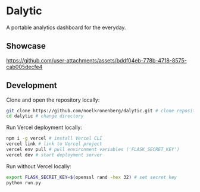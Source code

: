 # Dalytic

A portable analytics dashboard for the everyday.

## Showcase

https://github.com/user-attachments/assets/bddf04eb-778b-4718-8575-cab005decfe4

## Development

Clone and open the repository locally:

```bash
git clone https://github.com/noelkronenberg/dalytic.git # clone repository
cd dalytic # change directory
```

Run Vercel deployment locally:

```bash
npm i -g vercel # install Vercel CLI
vercel link # link to Vercel project
vercel env pull # pull environment variables ('FLASK_SECRET_KEY')
vercel dev # start deployment server
```

Run without Vercel locally:

```bash
export FLASK_SECRET_KEY=$(openssl rand -hex 32) # set secret key
python run.py
```
